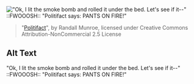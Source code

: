 !["Ok, I lit the smoke bomb and rolled it under the bed. Let's see if it--" ::FWOOOSH:: "Politifact says: PANTS ON FIRE!"](https://imgs.xkcd.com/comics/politifact.png)
> "[Politifact](https://xkcd.com/1712/)", by Randall Munroe, licensed under Creative Commons Attribution-NonCommercial 2.5 License

## Alt Text
"Ok, I lit the smoke bomb and rolled it under the bed. Let's see if it--" ::FWOOOSH:: "Politifact says: PANTS ON FIRE!"
